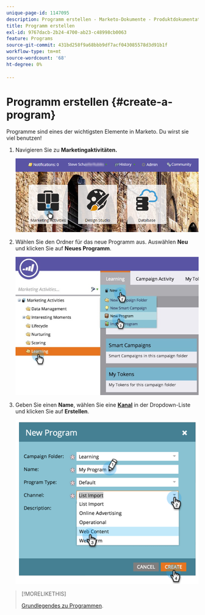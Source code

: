 ```yaml
---
unique-page-id: 1147095
description: Programm erstellen - Marketo-Dokumente - Produktdokumentation
title: Programm erstellen
exl-id: 9767dacb-2b24-4700-ab23-c48998cb0063
feature: Programs
source-git-commit: 431bd258f9a68bbb9df7acf043085578d3d91b1f
workflow-type: tm+mt
source-wordcount: '68'
ht-degree: 0%

---
```


# Programm erstellen {#create-a-program}

Programme sind eines der wichtigsten Elemente in Marketo. Du wirst sie viel benutzen!

1. Navigieren Sie zu **Marketingaktivitäten.**

   ![](assets/login-marketing-activities.png)

1. Wählen Sie den Ordner für das neue Programm aus. Auswählen **Neu** und klicken Sie auf **Neues Programm**.

   ![](assets/leadlifecycle.jpg)

1. Geben Sie einen **Name**, wählen Sie eine **[Kanal](https://docs.marketo.com/display/DOCS/Create+a+Program+Channel)** in der Dropdown-Liste und klicken Sie auf **Erstellen**.

   ![](assets/image2015-2-5-16-3a33-3a23.png)

>[!MORELIKETHIS]
>
>[Grundlegendes zu Programmen](/help/marketo/product-docs/core-marketo-concepts/programs/creating-programs/understanding-programs.md).
